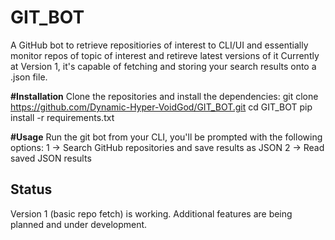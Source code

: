 # GIT_BOT
A GitHub bot to retrieve repositiories of interest to CLI/UI and essentially monitor repos of topic of interest and retireve latest versions of it
Currently at Version 1, it's capable of fetching and storing your search results onto a .json file.

**#Installation**
Clone the repositories and install the dependencies:
git clone https://github.com/Dynamic-Hyper-VoidGod/GIT_BOT.git
cd GIT_BOT
pip install -r requirements.txt

**#Usage**
Run the git bot from your CLI, you'll be prompted with the following options:
1 -> Search GitHub repositories and save results as JSON
2 -> Read saved JSON results

## Status
Version 1 (basic repo fetch) is working. Additional features are being planned and under development.
